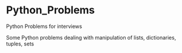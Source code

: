 # Python_Problems
Python Problems for interviews

Some Python problems dealing with manipulation of lists, dictionaries, tuples, sets
